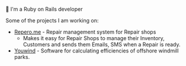 👋 I'm a Ruby on Rails developer

Some of the projects I am working on:

- [Repero.me](https://repero.me) - Repair management system for Repair shops
   - Makes it easy for Repair Shops to manage their Inventory, Customers and sends them Emails, SMS when a Repair is ready.
- [Youwind](https://app.youwindrenewables.com/) - Software for calculating efficiencies of offshore windmill parks.
